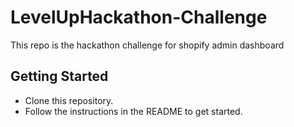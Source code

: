 # LevelUpHackathon-Challenge

This repo is the hackathon challenge for shopify admin dashboard

## Getting Started
- Clone this repository.
- Follow the instructions in the README to get started.
